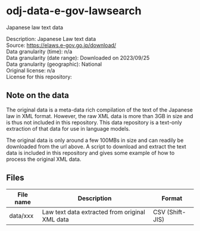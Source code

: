 # odj-data-e-gov-lawsearch
Japanese law text data

Description: Japanese Law text data  
Source: https://elaws.e-gov.go.jp/download/  
Data granularity (time): n/a  
Data granularity (date range): Downloaded on 2023/09/25  
Data granularity (geographic): National   
Original license: n/a  
License for this repository:    

## Note on the data

The original data is a meta-data rich compilation of the text of the Japanese law in XML format.
However, the raw XML data is more than 3GB in size and is thus not included in this repository.
This data repository is a text-only extraction of that data for use in language models.

The original data is only around a few 100MBs in size and can readily be downloaded from the url above.
A script to download and extract the text data is included in this repository and gives some example of how to process
the original XML data.

## Files

|  File name  |  Description  | Format |   
| --- | --- |  --- |   
|  data/xxx  |  Law text data extracted from original XML data | CSV (Shift-JIS) |   


